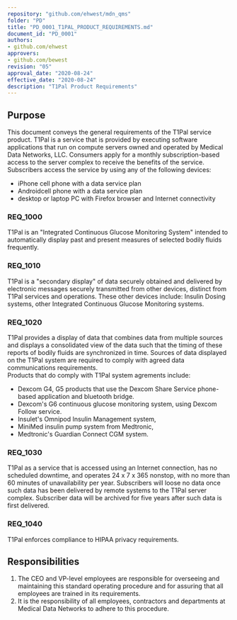 ```yaml
---
repository: "github.com/ehwest/mdn_qms"
folder: "PD"
title: "PD_0001_T1PAL_PRODUCT_REQUIREMENTS.md"
document_id: "PD_0001"
authors:
- github.com/ehwest
approvers:
- github.com/bewest
revision: "05"
approval_date: "2020-08-24"
effective_date: "2020-08-24"
description: "T1Pal Product Requirements"
---
```



## Purpose

This document conveys the general requirements of the T1Pal service product.
T1Pal is a service that is provided by executing software applications that 
run on compute servers owned and operated by
Medical Data Networks, LLC.   Consumers apply for a monthly subscription-based
access to the server complex to receive the benefits of the service.
Subscribers access the service by using any of the following devices:
+ iPhone cell phone with a data service plan
+ Androidcell phone with a data service plan
+ desktop or laptop PC with Firefox browser and Internet connectivity

### REQ_1000
T1Pal is an "Integrated Continuous Glucose Monitoring System" intended to automatically display
past and present measures of selected bodily fluids frequently.

### REQ_1010
T1Pal is a "secondary display" of data securely obtained and delivered by electronic messages securely transmitted from other devices, distinct from T1Pal services and operations.
These other devices include:  Insulin Dosing systems, other Integrated Continuous Glucose Monitoring systems.

### REQ_1020
T1Pal provides a display of data that combines data from multiple sources and displays a consolidated view of the data such that the timing of these reports of bodily fluids are synchronized in time.
Sources of data displayed on the T1Pal system are required to comply with agreed data communications requirements.  
Products that do comply with T1Pal system agrements include:  
+ Dexcom G4, G5 products that use the Dexcom Share Service phone-based application and bluetooth bridge.
+ Dexcom's G6 continuous glucose monitoring system, using Dexcom Follow service. 
+ Insulet's Omnipod Insulin Management system, 
+ MiniMed insulin pump system from Medtronic, 
+ Medtronic's Guardian Connect CGM system.


### REQ_1030
T1Pal as a service that is accessed using an Internet connection, has no scheduled downtime,
and operates 24 x 7 x 365 nonstop, with no more than 60 minutes of unavailability per year.  Subscribers will loose no data once such data has been delivered by remote systems to the T1Pal server complex.
Subscriber data will be archived for five years after such data is first delivered.

### REQ_1040
T1Pal enforces compliance to HIPAA privacy requirements.





## Responsibilities

1. The CEO and VP-level employees are responsible for overseeing and maintaining this standard operating procedure and for assuring that all employees are trained in its requirements.
2. It is the responsibility of all employees, contractors and departments at Medical Data Networks to adhere to this procedure.
